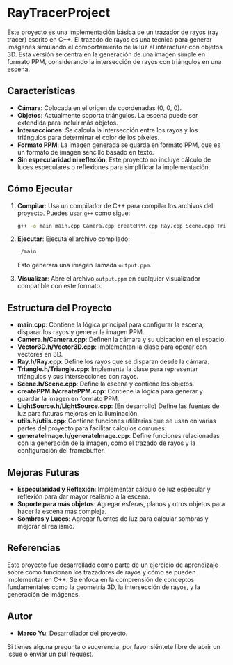 # RayTracerProject

Este proyecto es una implementación básica de un trazador de rayos (ray tracer) escrito en C++. El trazado de rayos es una técnica para generar imágenes simulando el comportamiento de la luz al interactuar con objetos 3D. Esta versión se centra en la generación de una imagen simple en formato PPM, considerando la intersección de rayos con triángulos en una escena.

## Características

- **Cámara**: Colocada en el origen de coordenadas (0, 0, 0).
- **Objetos**: Actualmente soporta triángulos. La escena puede ser extendida para incluir más objetos.
- **Intersecciones**: Se calcula la intersección entre los rayos y los triángulos para determinar el color de los píxeles.
- **Formato PPM**: La imagen generada se guarda en formato PPM, que es un formato de imagen sencillo basado en texto.
- **Sin especularidad ni reflexión**: Este proyecto no incluye cálculo de luces especulares o reflexiones para simplificar la implementación.

## Cómo Ejecutar

1. **Compilar**: Usa un compilador de C++ para compilar los archivos del proyecto. Puedes usar `g++` como sigue:
   ```sh
   g++ -o main main.cpp Camera.cpp createPPM.cpp Ray.cpp Scene.cpp Triangle.cpp Vector3D.cpp LightSource.cpp utils.cpp generateImage.cpp
   ```
2. **Ejecutar**: Ejecuta el archivo compilado:
   ```sh
   ./main
   ```
   Esto generará una imagen llamada `output.ppm`.

3. **Visualizar**: Abre el archivo `output.ppm` en cualquier visualizador compatible con este formato.

## Estructura del Proyecto

- **main.cpp**: Contiene la lógica principal para configurar la escena, disparar los rayos y generar la imagen PPM.
- **Camera.h/Camera.cpp**: Definen la cámara y su ubicación en el espacio.
- **Vector3D.h/Vector3D.cpp**: Implementan la clase para operar con vectores en 3D.
- **Ray.h/Ray.cpp**: Define los rayos que se disparan desde la cámara.
- **Triangle.h/Triangle.cpp**: Implementa la clase para representar triángulos y sus intersecciones con rayos.
- **Scene.h/Scene.cpp**: Define la escena y contiene los objetos.
- **createPPM.h/createPPM.cpp**: Contiene la lógica para generar y guardar la imagen en formato PPM.
- **LightSource.h/LightSource.cpp**: (En desarrollo) Define las fuentes de luz para futuras mejoras en la iluminación.
- **utils.h/utils.cpp**: Contiene funciones utilitarias que se usan en varias partes del proyecto para facilitar cálculos comunes.
- **generateImage.h/generateImage.cpp**: Define funciones relacionadas con la generación de la imagen, como el trazado de rayos y la configuración del framebuffer.

## Mejoras Futuras

- **Especularidad y Reflexión**: Implementar cálculo de luz especular y reflexión para dar mayor realismo a la escena.
- **Soporte para más objetos**: Agregar esferas, planos y otros objetos para hacer la escena más compleja.
- **Sombras y Luces**: Agregar fuentes de luz para calcular sombras y mejorar el realismo.

## Referencias
Este proyecto fue desarrollado como parte de un ejercicio de aprendizaje sobre cómo funcionan los trazadores de rayos y cómo se pueden implementar en C++. Se enfoca en la comprensión de conceptos fundamentales como la geometría 3D, la intersección de rayos, y la generación de imágenes.

## Autor
- **Marco Yu**: Desarrollador del proyecto.

Si tienes alguna pregunta o sugerencia, por favor siéntete libre de abrir un issue o enviar un pull request.